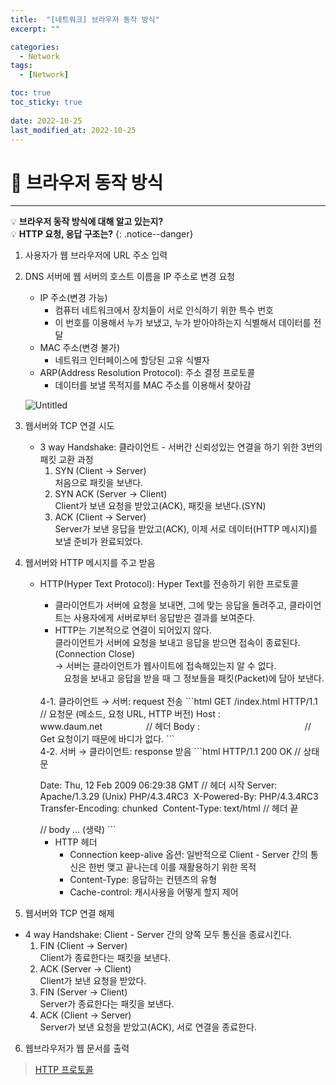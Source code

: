 ```yaml
---
title:  "[네트워크] 브라우저 동작 방식"
excerpt: "" 

categories:
  - Network
tags:
  - [Network]

toc: true
toc_sticky: true
 
date: 2022-10-25
last_modified_at: 2022-10-25
---
```


# 🚀 브라우저 동작 방식
---
💡 **브라우저 동작 방식에 대해 알고 있는지?**  
💡 **HTTP 요청, 응답 구조는?**
{: .notice--danger}

1. 사용자가 웹 브라우저에 URL 주소 입력

2. DNS 서버에 웹 서버의 호스트 이름을 IP 주소로 변경 요청
    - IP 주소(변경 가능)
        - 컴퓨터 네트워크에서 장치들이 서로 인식하기 위한 특수 번호
        - 이 번호를 이용해서 누가 보냈고, 누가 받아야하는지 식별해서 데이터를 전달
    - MAC 주소(변경 불가)
        - 네트워크 인터페이스에 할당된 고유 식별자
    - ARP(Address Resolution Protocol): 주소 결정 프로토콜
        - 데이터를 보낼 목적지를 MAC 주소를 이용해서 찾아감
    
    ![Untitled](https://user-images.githubusercontent.com/85219306/201028835-b7ce0ed2-a622-4027-b174-388dab7e59ab.png)
    
3. 웹서버와 TCP 연결 시도
    - 3 way Handshake: 클라이언트 - 서버간 신뢰성있는 연결을 하기 위한 3번의 패킷 교환 과정
        1. SYN (Client → Server)  
           처음으로 패킷을 보낸다.
        2. SYN ACK (Server → Client)  
           Client가 보낸 요청을 받았고(ACK), 패킷을 보낸다.(SYN)
        3. ACK (Client → Server)  
           Server가 보낸 응답을 받았고(ACK), 이제 서로 데이터(HTTP 메시지)를 보낼 준비가 완료되었다.

4. 웹서버와 HTTP 메시지를 주고 받음
    - HTTP(Hyper Text Protocol): Hyper Text를 전송하기 위한 프로토콜
        - 클라이언트가 서버에 요청을 보내면, 그에 맞는 응답을 돌려주고, 클라이언트는 사용자에게 서버로부터 응답받은 결과를 보여준다.
        - HTTP는 기본적으로 연결이 되어있지 않다.  
          클라이언트가 서버에 요청을 보내고 응답을 받으면 접속이 종료된다. (Connection Close)  
          → 서버는 클라이언트가 웹사이트에 접속해있는지 알 수 없다.  
          　요청을 보내고 응답을 받을 때 그 정보들을 패킷(Packet)에 담아 보낸다.
            
        <br>
        4-1.  클라이언트 → 서버: request 전송
        ```html
        GET /index.html HTTP/1.1　　 // 요청문 (메소드, 요청 URL, HTTP 버전)
        Host : www.daum.net　　　　　// 헤더
        Body :　　　　　　　　　　　　// Get 요청이기 때문에 바디가 없다.
        ```
        <br>
        4-2. 서버 → 클라이언트: response 받음
        ```html
        HTTP/1.1 200 OK                                 // 상태문
        
        Date: Thu, 12 Feb 2009 06:29:38 GMT             // 헤더 시작
        Server: Apache/1.3.29 (Unix) PHP/4.3.4RC3 
        X-Powered-By: PHP/4.3.4RC3 
        Transfer-Encoding: chunked 
        Content-Type: text/html                         // 헤더 끝
        
        <HTML>                                          // body
        <HEAD>
        <TITLE> test </TITLE>
        </HEAD>
        ... (생략)
        ```
        
        - HTTP 헤더
            - Connection keep-alive 옵션: 일반적으로 Client - Server 간의 통신은 한번 맺고 끝나는데 이를 재활용하기 위한 목적
            - Content-Type: 응답하는 컨텐츠의 유형
            - Cache-control: 캐시사용을 어떻게 할지 제어

5. 웹서버와 TCP 연결 해제
  - 4 way Handshake: Client - Server 간의 양쪽 모두 통신을 종료시킨다.
      1. FIN (Client → Server)  
         Client가 종료한다는 패킷을 보낸다.
      2. ACK (Server → Client)  
         Client가 보낸 요청을 받았다.
      3. FIN (Server → Client)  
         Server가 종료한다는 패킷을 보낸다.
      4. ACK (Client → Server)  
         Server가 보낸 요청을 받았고(ACK), 서로 연결을 종료한다.

6. 웹브라우저가 웹 문서를 출력

> [HTTP 프로토콜](https://www.joinc.co.kr/w/Site/Network_Programing/AdvancedComm/HTTP)